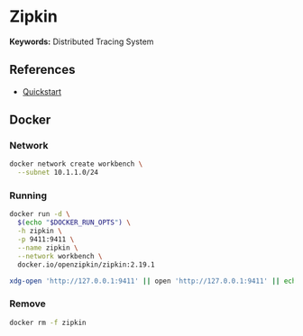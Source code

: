 # Zipkin

**Keywords:** Distributed Tracing System

## References

- [Quickstart](https://zipkin.io/pages/quickstart.html)

## Docker

### Network

```sh
docker network create workbench \
  --subnet 10.1.1.0/24
```

### Running

```sh
docker run -d \
  $(echo "$DOCKER_RUN_OPTS") \
  -h zipkin \
  -p 9411:9411 \
  --name zipkin \
  --network workbench \
  docker.io/openzipkin/zipkin:2.19.1
```

```sh
xdg-open 'http://127.0.0.1:9411' || open 'http://127.0.0.1:9411' || echo -e '[INFO]\thttp://127.0.0.1:9411'
```

### Remove

```sh
docker rm -f zipkin
```
